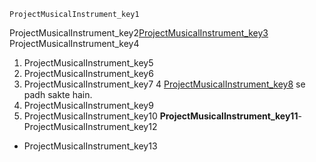 ```ngMeta
ProjectMusicalInstrument_key1
```
ProjectMusicalInstrument_key2[ProjectMusicalInstrument_key3](https://codepen.io/rajeev-artha/full/pVdNNK/)
ProjectMusicalInstrument_key4


1. ProjectMusicalInstrument_key5
2. ProjectMusicalInstrument_key6
3. ProjectMusicalInstrument_key7
4 [ProjectMusicalInstrument_key8](https://developer.mozilla.org/en-US/docs/Web/Events/keypress) se padh sakte hain.
5. ProjectMusicalInstrument_key9
6. ProjectMusicalInstrument_key10
**ProjectMusicalInstrument_key11**- ProjectMusicalInstrument_key12
- ProjectMusicalInstrument_key13
